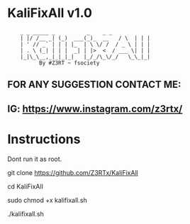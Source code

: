 # KaliFixAll v1.0
        _ _ _____ _          _    _ _ 
        | |/ /__ _| (_)  ___(_)_  __   / \  | | |
        | ' // _` | | | |_  | \ \/ /  / _ \ | | |
        | . \ (_| | | |  _| | |>  <  / ___ \| | |
        |_|\_\__,_|_|_|_|   |_/_/\_\/_/   \_\_|_|
              By #Z3RT ~ fsociety

FOR ANY SUGGESTION CONTACT ME:
------------------------------------------------
IG: https://www.instagram.com/z3rtx/
-------------------------------------------------
# Instructions
Dont run it as root.

git clone https://github.com/Z3RTx/KaliFixAll

cd KaliFixAll

sudo chmod +x kalifixall.sh

./kalifixall.sh

